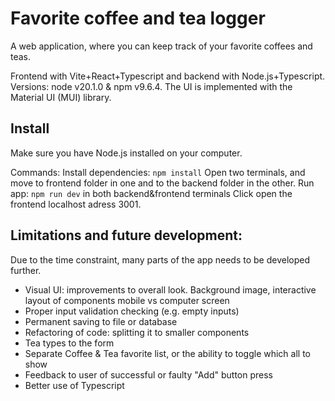 # Favorite coffee and tea logger

A web application, where you can keep track of your favorite coffees and teas.

Frontend with Vite+React+Typescript and backend with Node.js+Typescript. Versions: node v20.1.0 & npm v9.6.4. The UI is implemented with the Material UI (MUI) library.

## Install

Make sure you have Node.js installed on your computer.

Commands:
Install dependencies: `npm install`
Open two terminals, and move to frontend folder in one and to the backend folder in the other.
Run app: `npm run dev` in both backend&frontend terminals
Click open the frontend localhost adress 3001.

## Limitations and future development:

Due to the time constraint, many parts of the app needs to be developed further.

- Visual UI: improvements to overall look. Background image, interactive layout of components mobile vs computer screen
- Proper input validation checking (e.g. empty inputs)
- Permanent saving to file or database
- Refactoring of code: splitting it to smaller components
- Tea types to the form
- Separate Coffee & Tea favorite list, or the ability to toggle which all to show
- Feedback to user of successful or faulty "Add" button press
- Better use of Typescript
